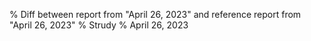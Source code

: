 % Diff between report from "April 26, 2023" and reference report from "April 26, 2023"
% Strudy
% April 26, 2023


